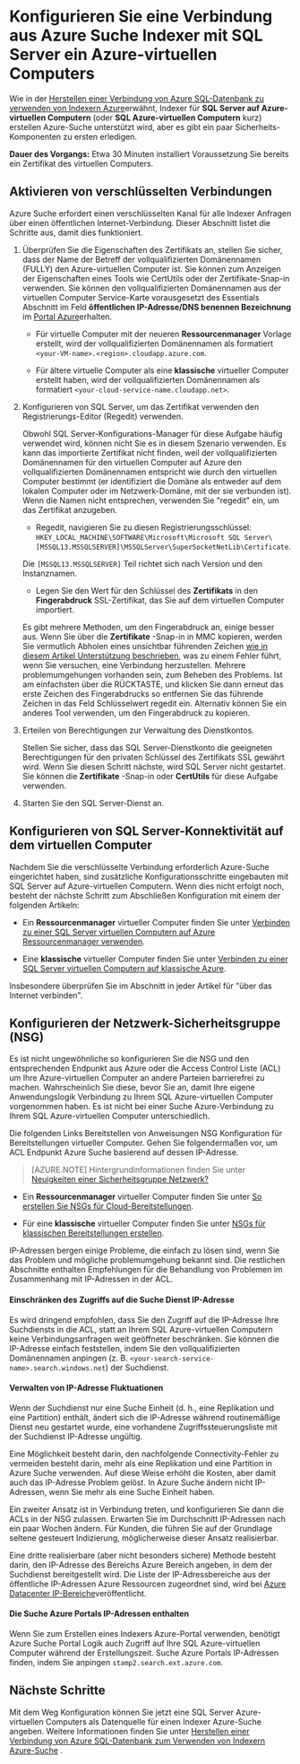 <properties 
    pageTitle="Konfigurieren Sie eine Verbindung aus Azure Suche Indexer mit SQL Server auf eine Azure-virtuellen Computern | Microsoft Azure | Indexer" 
    description="Verschlüsselte Verbindungen aktivieren und Konfigurieren des Firewalls für Verbindungen mit SQL Server auf eine Azure-virtuellen Computern (virtueller Computer) in einen Indexer Azure nach zu ermöglichen." 
    services="search" 
    documentationCenter="" 
    authors="jack4it" 
    manager="pablocas" 
    editor=""/>

<tags 
    ms.service="search" 
    ms.devlang="rest-api" 
    ms.workload="search" 
    ms.topic="article" 
    ms.tgt_pltfrm="na" 
    ms.date="09/26/2016" 
    ms.author="jackma"/>

# <a name="configure-a-connection-from-an-azure-search-indexer-to-sql-server-on-an-azure-vm"></a>Konfigurieren Sie eine Verbindung aus Azure Suche Indexer mit SQL Server ein Azure-virtuellen Computers

Wie in der [Herstellen einer Verbindung von Azure SQL-Datenbank zu verwenden von Indexern Azure](search-howto-connecting-azure-sql-database-to-azure-search-using-indexers-2015-02-28.md#frequently-asked-questions)erwähnt, Indexer für **SQL Server auf Azure-virtuellen Computern** (oder **SQL Azure-virtuellen Computern** kurz) erstellen Azure-Suche unterstützt wird, aber es gibt ein paar Sicherheits-Komponenten zu ersten erledigen. 

**Dauer des Vorgangs:** Etwa 30 Minuten installiert Voraussetzung Sie bereits ein Zertifikat des virtuellen Computers.

## <a name="enable-encrypted-connections"></a>Aktivieren von verschlüsselten Verbindungen

Azure Suche erfordert einen verschlüsselten Kanal für alle Indexer Anfragen über einen öffentlichen Internet-Verbindung. Dieser Abschnitt listet die Schritte aus, damit dies funktioniert.

1. Überprüfen Sie die Eigenschaften des Zertifikats an, stellen Sie sicher, dass der Name der Betreff der vollqualifizierten Domänennamen (FULLY) den Azure-virtuellen Computer ist. Sie können zum Anzeigen der Eigenschaften eines Tools wie CertUtils oder der Zertifikate-Snap-in verwenden. Sie können den vollqualifizierten Domänennamen aus der virtuellen Computer Service-Karte vorausgesetzt des Essentials Abschnitt im Feld **öffentlichen IP-Adresse/DNS benennen Bezeichnung** im [Portal Azure](https://portal.azure.com/)erhalten.

    - Für virtuelle Computer mit der neueren **Ressourcenmanager** Vorlage erstellt, wird der vollqualifizierten Domänennamen als formatiert `<your-VM-name>.<region>.cloudapp.azure.com`. 

    - Für ältere virtuelle Computer als eine **klassische** virtueller Computer erstellt haben, wird der vollqualifizierten Domänennamen als formatiert `<your-cloud-service-name.cloudapp.net>`. 

2. Konfigurieren von SQL Server, um das Zertifikat verwenden den Registrierungs-Editor (Regedit) verwenden. 

    Obwohl SQL Server-Konfigurations-Manager für diese Aufgabe häufig verwendet wird, können nicht Sie es in diesem Szenario verwenden. Es kann das importierte Zertifikat nicht finden, weil der vollqualifizierten Domänennamen für den virtuellen Computer auf Azure den vollqualifizierten Domänennamen entspricht wie durch den virtuellen Computer bestimmt (er identifiziert die Domäne als entweder auf dem lokalen Computer oder im Netzwerk-Domäne, mit der sie verbunden ist). Wenn die Namen nicht entsprechen, verwenden Sie "regedit" ein, um das Zertifikat anzugeben.

    - Regedit, navigieren Sie zu diesen Registrierungsschlüssel: `HKEY_LOCAL_MACHINE\SOFTWARE\Microsoft\Microsoft SQL Server\[MSSQL13.MSSQLSERVER]\MSSQLServer\SuperSocketNetLib\Certificate`.
     
    Die `[MSSQL13.MSSQLSERVER]` Teil richtet sich nach Version und den Instanznamen. 

    - Legen Sie den Wert für den Schlüssel des **Zertifikats** in den **Fingerabdruck** SSL-Zertifikat, das Sie auf dem virtuellen Computer importiert.

    Es gibt mehrere Methoden, um den Fingerabdruck an, einige besser aus. Wenn Sie über die **Zertifikate** -Snap-in in MMC kopieren, werden Sie vermutlich Abholen eines unsichtbar führenden Zeichen [wie in diesem Artikel Unterstützung beschrieben](https://support.microsoft.com/kb/2023869/), was zu einem Fehler führt, wenn Sie versuchen, eine Verbindung herzustellen. Mehrere problemumgehungen vorhanden sein, zum Beheben des Problems. Ist am einfachsten über die RÜCKTASTE, und klicken Sie dann erneut das erste Zeichen des Fingerabdrucks so entfernen Sie das führende Zeichen in das Feld Schlüsselwert regedit ein. Alternativ können Sie ein anderes Tool verwenden, um den Fingerabdruck zu kopieren.

3. Erteilen von Berechtigungen zur Verwaltung des Dienstkontos. 

    Stellen Sie sicher, dass das SQL Server-Dienstkonto die geeigneten Berechtigungen für den privaten Schlüssel des Zertifikats SSL gewährt wird. Wenn Sie diesen Schritt nächste, wird SQL Server nicht gestartet. Sie können die **Zertifikate** -Snap-in oder **CertUtils** für diese Aufgabe verwenden.

4. Starten Sie den SQL Server-Dienst an.

## <a name="configure-sql-server-connectivity-in-the-vm"></a>Konfigurieren von SQL Server-Konnektivität auf dem virtuellen Computer

Nachdem Sie die verschlüsselte Verbindung erforderlich Azure-Suche eingerichtet haben, sind zusätzliche Konfigurationsschritte eingebauten mit SQL Server auf Azure-virtuellen Computern. Wenn dies nicht erfolgt noch, besteht der nächste Schritt zum Abschließen Konfiguration mit einem der folgenden Artikeln:

- Ein **Ressourcenmanager** virtueller Computer finden Sie unter [Verbinden zu einer SQL Server virtuellen Computern auf Azure Ressourcenmanager verwenden](../virtual-machines/virtual-machines-windows-sql-connect.md). 

- Eine **klassische** virtueller Computer finden Sie unter [Verbinden zu einer SQL Server virtuellen Computern auf klassische Azure](../virtual-machines/virtual-machines-windows-classic-sql-connect.md).

Insbesondere überprüfen Sie im Abschnitt in jeder Artikel für "über das Internet verbinden".

## <a name="configure-the-network-security-group-nsg"></a>Konfigurieren der Netzwerk-Sicherheitsgruppe (NSG)

Es ist nicht ungewöhnliche so konfigurieren Sie die NSG und den entsprechenden Endpunkt aus Azure oder die Access Control Liste (ACL) um Ihre Azure-virtuellen Computer an andere Parteien barrierefrei zu machen. Wahrscheinlich Sie diese, bevor Sie an, damit Ihre eigene Anwendungslogik Verbindung zu Ihrem SQL Azure-virtuellen Computer vorgenommen haben. Es ist nicht bei einer Suche Azure-Verbindung zu Ihrem SQL Azure-virtuellen Computer unterschiedlich. 

Die folgenden Links Bereitstellen von Anweisungen NSG Konfiguration für Bereitstellungen virtueller Computer. Gehen Sie folgendermaßen vor, um ACL Endpunkt Azure Suche basierend auf dessen IP-Adresse.

> [AZURE.NOTE] Hintergrundinformationen finden Sie unter [Neuigkeiten einer Sicherheitsgruppe Netzwerk?](../virtual-network/virtual-networks-nsg.md)

- Ein **Ressourcenmanager** virtueller Computer finden Sie unter [So erstellen Sie NSGs für Cloud-Bereitstellungen](../virtual-network/virtual-networks-create-nsg-arm-pportal.md). 

- Für eine **klassische** virtueller Computer finden Sie unter [NSGs für klassischen Bereitstellungen erstellen](../virtual-network/virtual-networks-create-nsg-classic-ps.md).

IP-Adressen bergen einige Probleme, die einfach zu lösen sind, wenn Sie das Problem und mögliche problemumgehung bekannt sind. Die restlichen Abschnitte enthalten Empfehlungen für die Behandlung von Problemen im Zusammenhang mit IP-Adressen in der ACL.

#### <a name="restrict-access-to-the-search-service-ip-address"></a>Einschränken des Zugriffs auf die Suche Dienst IP-Adresse

Es wird dringend empfohlen, dass Sie den Zugriff auf die IP-Adresse Ihre Suchdiensts in die ACL, statt an Ihrem SQL Azure-virtuellen Computern keine Verbindungsanfragen weit geöffneter beschränken. Sie können die IP-Adresse einfach feststellen, indem Sie den vollqualifizierten Domänennamen anpingen (z. B. `<your-search-service-name>.search.windows.net`) der Suchdienst.

#### <a name="managing-ip-address-fluctuations"></a>Verwalten von IP-Adresse Fluktuationen

Wenn der Suchdienst nur eine Suche Einheit (d. h., eine Replikation und eine Partition) enthält, ändert sich die IP-Adresse während routinemäßige Dienst neu gestartet wurde, eine vorhandene Zugriffssteuerungsliste mit der Suchdienst IP-Adresse ungültig.

Eine Möglichkeit besteht darin, den nachfolgende Connectivity-Fehler zu vermeiden besteht darin, mehr als eine Replikation und eine Partition in Azure Suche verwenden. Auf diese Weise erhöht die Kosten, aber damit auch das IP-Adresse Problem gelöst. In Azure Suche ändern nicht IP-Adressen, wenn Sie mehr als eine Suche Einheit haben.

Ein zweiter Ansatz ist in Verbindung treten, und konfigurieren Sie dann die ACLs in der NSG zulassen. Erwarten Sie im Durchschnitt IP-Adressen nach ein paar Wochen ändern. Für Kunden, die führen Sie auf der Grundlage seltene gesteuert Indizierung, möglicherweise dieser Ansatz realisierbar.

Eine dritte realisierbare (aber nicht besonders sichere) Methode besteht darin, den IP-Adresse des Bereichs Azure Bereich angeben, in dem der Suchdienst bereitgestellt wird. Die Liste der IP-Adressbereiche aus der öffentliche IP-Adressen Azure Ressourcen zugeordnet sind, wird bei [Azure Datacenter IP-Bereiche](https://www.microsoft.com/download/details.aspx?id=41653)veröffentlicht. 

#### <a name="include-the-azure-search-portal-ip-addresses"></a>Die Suche Azure Portals IP-Adressen enthalten

Wenn Sie zum Erstellen eines Indexers Azure-Portal verwenden, benötigt Azure Suche Portal Logik auch Zugriff auf Ihre SQL Azure-virtuellen Computer während der Erstellungszeit. Suche Azure Portals IP-Adressen finden, indem Sie anpingen `stamp2.search.ext.azure.com`.

## <a name="next-steps"></a>Nächste Schritte

Mit dem Weg Konfiguration können Sie jetzt eine SQL Server Azure-virtuellen Computers als Datenquelle für einen Indexer Azure-Suche angeben. Weitere Informationen finden Sie unter [Herstellen einer Verbindung von Azure SQL-Datenbank zum Verwenden von Indexern Azure-Suche](search-howto-connecting-azure-sql-database-to-azure-search-using-indexers-2015-02-28.md) .
